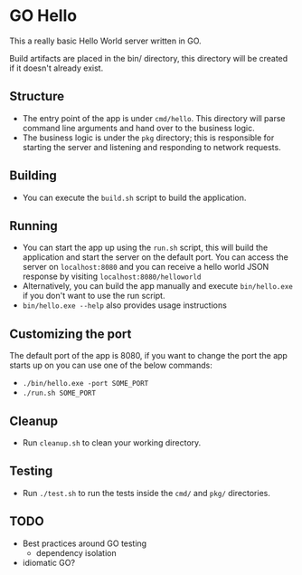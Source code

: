 # GO Hello

This a really basic Hello World server written in GO.

Build artifacts are placed in the bin/ directory, this directory will be created if it doesn't already exist.

## Structure

- The entry point of the app is under `cmd/hello`. This directory will parse command line arguments and hand over to the business logic.
- The business logic is under the `pkg` directory; this is responsible for starting the server and listening and responding to network requests.

## Building

- You can execute the `build.sh` script to build the application.

## Running

- You can start the app up using the `run.sh` script, this will build the application and start the server on the default port. You can access the server on `localhost:8080` and you can receive a hello world JSON response by visiting `localhost:8080/helloworld`
- Alternatively, you can build the app manually and execute `bin/hello.exe` if you don't want to use the run script.
- `bin/hello.exe --help` also provides usage instructions

## Customizing the port

The default port of the app is 8080, if you want to change the port the app starts up on you can use one of the below commands:

- `./bin/hello.exe -port SOME_PORT`
- `./run.sh SOME_PORT`

## Cleanup

- Run `cleanup.sh` to clean your working directory.

## Testing

- Run `./test.sh` to run the tests inside the `cmd/` and `pkg/` directories.

## TODO

- Best practices around GO testing
  - dependency isolation
- idiomatic GO?
